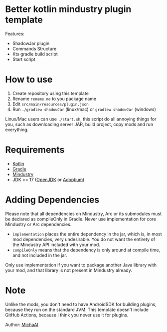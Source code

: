 # Better kotlin mindustry plugin template

Features:
- ShadowJar plugin
- Commands Structure
- Kts gradle build script
- Start script
# How to use

1. Create repository using this template
2. Rename `rename.me` to you package name
3. Edit `src/main/resources/plugin.json`
4. Run `./gradlew shadowJar` (linux/mac) or `gradlew shadowJar` (windows)

Linux/Mac users can use `./start.sh`, this script do all annoying things for you, such as downloading server JAR, build project, copy mods and run everything.
# Requirements

- [Kotlin](https://kotlinlang.org/)
- [Gradle](https://gradle.org/)
- [Mindustry](https://github.com/Mindustry/Mindustry/)
- JDK >= 17 ([OpenJDK](https://openjdk.java.net/) or [Adoptium](https://adoptium.net/))

# Adding Dependencies

Please note that all dependencies on Mindustry, Arc or its submodules must be declared as compileOnly in Gradle. Never use implementation for core Mindustry or Arc dependencies.

- `implementation` places the entire dependency in the jar, which is, in most mod dependencies, very undesirable. You do not want the entirety of the Mindustry API included with your mod.
- `compileOnly` means that the dependency is only around at compile time, and not included in the jar.

Only use implementation if you want to package another Java library with your mod, and that library is not present in Mindustry already.
# Note

Unlike the mods, you don't need to have AndroidSDK for building plugins, because they run on the standard JVM.
This template doesn't include GitHub Actions, because I think you never use it for plugins.

Author: [MichaAI](https://github.com/MichaAI)
